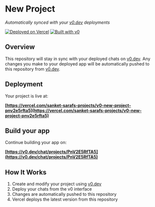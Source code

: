 # New Project

*Automatically synced with your [v0.dev](https://v0.dev) deployments*

[![Deployed on Vercel](https://img.shields.io/badge/Deployed%20on-Vercel-black?style=for-the-badge&logo=vercel)](https://vercel.com/sanket-sarafs-projects/v0-new-project-pnv2e5rfta5)
[![Built with v0](https://img.shields.io/badge/Built%20with-v0.dev-black?style=for-the-badge)](https://v0.dev/chat/projects/PnV2E5RfTA5)

## Overview

This repository will stay in sync with your deployed chats on [v0.dev](https://v0.dev).
Any changes you make to your deployed app will be automatically pushed to this repository from [v0.dev](https://v0.dev).

## Deployment

Your project is live at:

**[https://vercel.com/sanket-sarafs-projects/v0-new-project-pnv2e5rfta5](https://vercel.com/sanket-sarafs-projects/v0-new-project-pnv2e5rfta5)**

## Build your app

Continue building your app on:

**[https://v0.dev/chat/projects/PnV2E5RfTA5](https://v0.dev/chat/projects/PnV2E5RfTA5)**

## How It Works

1. Create and modify your project using [v0.dev](https://v0.dev)
2. Deploy your chats from the v0 interface
3. Changes are automatically pushed to this repository
4. Vercel deploys the latest version from this repository